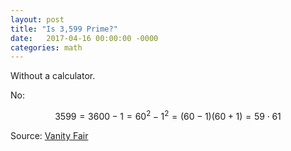 ```yaml
---
layout: post
title: "Is 3,599 Prime?"
date:   2017-04-16 00:00:00 -0000
categories: math
---
```


Without a calculator.

<!--more-->

No:

$$3599 = 3600 - 1 = 60^2 - 1^2 = (60 - 1)(60 + 1) = 59 \cdot 61$$

Source: [Vanity Fair](http://www.vanityfair.com/news/2013/09/michael-lewis-goldman-sachs-programmer)